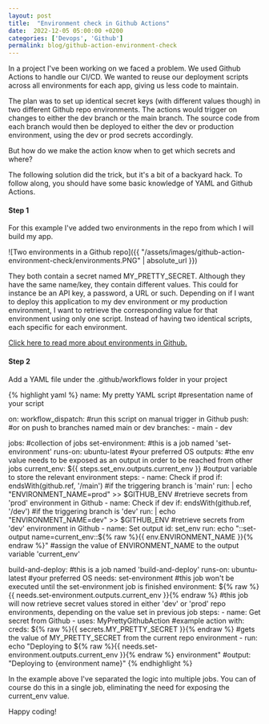 ```yaml
---
layout: post
title:  "Environment check in Github Actions"
date:  2022-12-05 05:00:00 +0200
categories: ['Devops', 'Github']
permalink: blog/github-action-environment-check
---
```


In a project I've been working on we faced a problem. We used Github Actions to handle our CI/CD. We wanted to reuse our deployment scripts across all
environments for each app, giving us less code to maintain.

The plan was to set up identical secret keys (with different values though) in two different Github repo environments. The actions would trigger on
changes to either the dev branch or the main branch. The source code from each branch would then be deployed to either the dev or production environment,
using the dev or prod secrets accordingly.

But how do we make the action know when to get which secrets and where?

The following solution did the trick, but it's a bit of a backyard hack. To follow along, you should have some basic knowledge of YAML and Github Actions.


<h4>Step 1</h4>

For this example I've added two environments in the repo from which I will build my app.

![Two environments in a Github repo]({{ "/assets/images/github-action-environment-check/environments.PNG" | absolute_url }})

They both contain a secret named MY_PRETTY_SECRET. Although they have the same name/key, they contain different values. This could for instance be an API key,
a password, a URL or such. Depending on if I want to deploy this application to my dev environment or my production environment, I want to retrieve the
corresponding value for that environment using only one script. Instead of having two identical scripts, each specific for each environment.

[Click here to read more about environments in Github.][github-environments]

<h4>Step 2</h4>

Add a YAML file under the .github/workflows folder in your project

{% highlight yaml %}
name: My pretty YAML script #presentation name of your script

on:
  workflow_dispatch: #run this script on manual trigger in Github
  push:              #or on push to branches named main or dev
    branches:
      - main
      - dev

jobs: #collection of jobs
  set-environment: #this is a job named 'set-environment'
    runs-on: ubuntu-latest #your preferred OS
    outputs: #the env value needs to be exposed as an output in order to be reached from other jobs
      current_env: ${{ steps.set_env.outputs.current_env }} #output variable to store the relevant environment
    steps:
      - name: Check if prod
        if: endsWith(github.ref, '/main') #if the triggering branch is 'main'
        run: |
          echo "ENVIRONMENT_NAME=prod" >> $GITHUB_ENV #retrieve secrets from 'prod' environment in Github
      - name: Check if dev
        if: endsWith(github.ref, '/dev') #if the triggering branch is 'dev'
        run: |
          echo "ENVIRONMENT_NAME=dev" >> $GITHUB_ENV #retrieve secrets from 'dev' environment in Github
      - name: Set output
        id: set_env
        run: echo "::set-output name=current_env::${% raw %}{{ env.ENVIRONMENT_NAME }}{% endraw %}" #assign the value of ENVIRONMENT_NAME to the output variable 'current_env' 

  build-and-deploy: #this is a job named 'build-and-deploy'
    runs-on: ubuntu-latest #your preferred OS
    needs: set-environment #this job won't be executed until the set-environment job is finished
    environment: ${% raw %}{{ needs.set-environment.outputs.current_env }}{% endraw %} #this job will now retrieve secret values stored in either 'dev' or 'prod' repo environments, depending on the value set in previous job
    steps:
      - name: Get secret from Github
      - uses: MyPrettyGithubAction #example action
        with:
          creds: ${% raw %}{{ secrets.MY_PRETTY_SECRET }}{% endraw %} #gets the value of MY_PRETTY_SECRET from the current repo environment
      - run: echo "Deploying to ${% raw %}{{ needs.set-environment.outputs.current_env }}{% endraw %} environment" #output: "Deploying to {environment name}"
{% endhighlight %}

In the example above I've separated the logic into multiple jobs. You can of course do this in a single job, eliminating the need for exposing the current_env value.

Happy coding!


[github-environments]: https://docs.github.com/en/actions/deployment/targeting-different-environments/using-environments-for-deployment